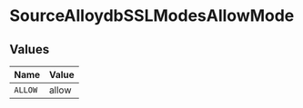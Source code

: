 # SourceAlloydbSSLModesAllowMode


## Values

| Name    | Value   |
| ------- | ------- |
| `ALLOW` | allow   |